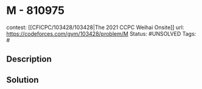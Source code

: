 # M - 810975

contest: [[CFICPC/103428/103428|The 2021 CCPC Weihai Onsite]]
url: https://codeforces.com/gym/103428/problem/M
Status: #UNSOLVED
Tags: #

## Description

## Solution

